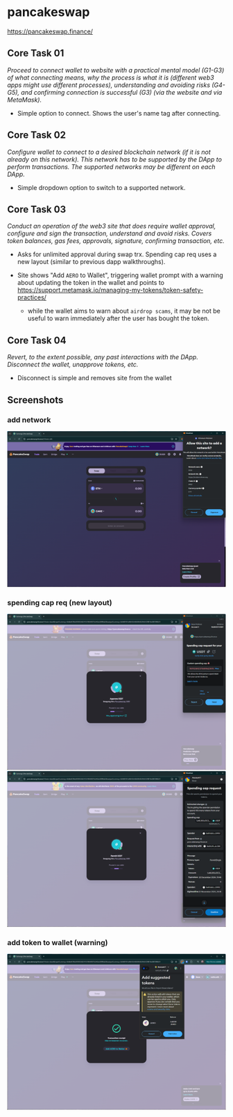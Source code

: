 # pancakeswap
https://pancakeswap.finance/

## Core Task 01

*Proceed to connect wallet to website with a practical mental model (G1-G3) of what connecting means, why the process is what it is (different web3 apps might use different processes), understanding and avoiding risks (G4-G5), and confirming connection is successful (G3) (via the website and via MetaMask).*

- Simple option to connect. Shows the user's name tag after connecting.

## Core Task 02

*Configure wallet to connect to a desired blockchain network (if it is not already on this network). This network has to be supported by the DApp to perform transactions. The supported networks may be different on each DApp.* 

- Simple dropdown option to switch to a supported network.

## Core Task 03

*Conduct an operation of the web3 site that does require wallet approval, configure and sign the transaction, understand and avoid risks. Covers token balances, gas fees, approvals, signature, confirming transaction, etc.*

- Asks for unlimited approval during swap trx. Spending cap req uses a new layout (similar to previous dapp walkthroughs).

- Site shows "Add `AERO` to Wallet", triggering wallet prompt with a warning about updating the token in the wallet and points to https://support.metamask.io/managing-my-tokens/token-safety-practices/
    - while the wallet aims to warn about `airdrop scams`, it may be not be useful to warn immediately after the user has bought the token.

## Core Task 04

*Revert, to the extent possible, any past interactions with the DApp. Disconnect the wallet, unapprove tokens, etc.* 

- Disconnect is simple and removes site from the wallet

## Screenshots
### add network
![wallet](image-115.png)

### spending cap req (new layout)
![trx](image-116.png)
![spending cap req](image-117.png)

### add token to wallet (warning)
![add token](image-118.png)

